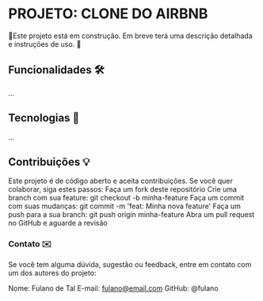 # PROJETO: CLONE DO AIRBNB
🚧Este projeto está em construção. Em breve terá uma descrição detalhada e instruções de uso. 🚧

## Funcionalidades 🛠️
...

## Tecnologias 🚀
...

## Contribuições 💡
Este projeto é de código aberto e aceita contribuições. Se você quer colaborar, siga estes passos:
Faça um fork deste repositório
Crie uma branch com sua feature: git checkout -b minha-feature
Faça um commit com suas mudanças: git commit -m 'feat: Minha nova feature'
Faça um push para a sua branch: git push origin minha-feature
Abra um pull request no GitHub e aguarde a revisão

### Contato ✉️
Se você tem alguma dúvida, sugestão ou feedback, entre em contato com um dos autores do projeto:

Nome: Fulano de Tal
E-mail: fulano@email.com
GitHub: @fulano
